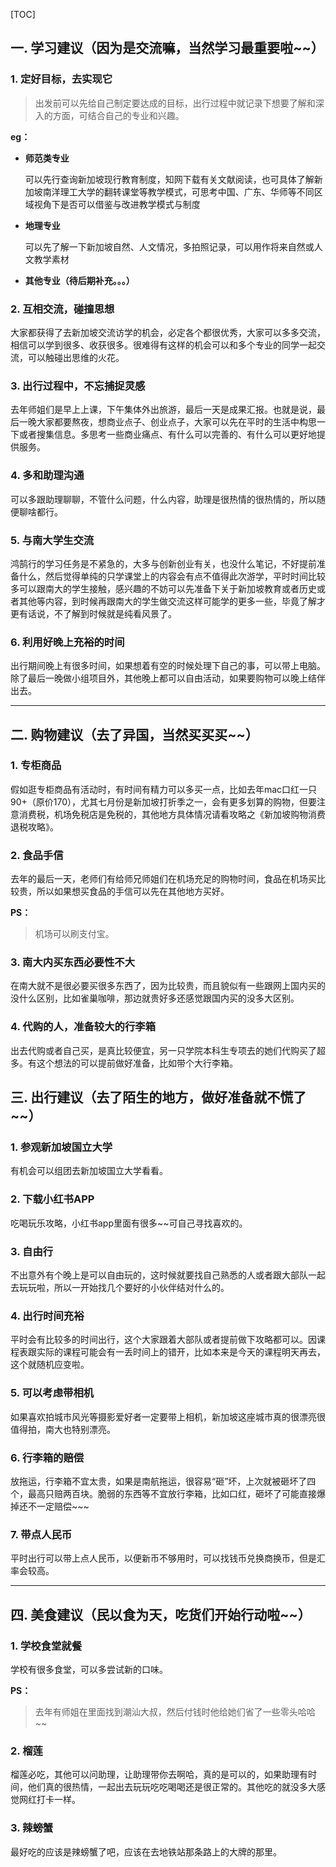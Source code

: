 [TOC]

## 一. 学习建议（因为是交流嘛，当然学习最重要啦~~）

### 1. 定好目标，去实现它

> 出发前可以先给自己制定要达成的目标，出行过程中就记录下想要了解和深入的方面，可结合自己的专业和兴趣。

**eg：**

* **师范类专业**

  可以先行查询新加坡现行教育制度，知网下载有关文献阅读，也可具体了解新加坡南洋理工大学的翻转课堂等教学模式，可思考中国、广东、华师等不同区域视角下是否可以借鉴与改进教学模式与制度

* **地理专业**

  可以先了解一下新加坡自然、人文情况，多拍照记录，可以用作将来自然或人文教学素材

* **其他专业（待后期补充。。。）**



### 2. 互相交流，碰撞思想

大家都获得了去新加坡交流访学的机会，必定各个都很优秀，大家可以多多交流，相信可以学到很多、收获很多。很难得有这样的机会可以和多个专业的同学一起交流，可以触碰出思维的火花。



### 3. 出行过程中，不忘捕捉灵感

去年师姐们是早上上课，下午集体外出旅游，最后一天是成果汇报。也就是说，最后一晚大家都要熬夜，想商业点子、创业点子，大家可以先在平时的生活中构思一下或者搜集信息。多思考一些商业痛点、有什么可以完善的、有什么可以更好地提供服务。



### 4. 多和助理沟通

可以多跟助理聊聊，不管什么问题，什么内容，助理是很热情的很热情的，所以随便聊啥都行。



### 5. 与南大学生交流

鸿鹄行的学习任务是不紧急的，大多与创新创业有关，也没什么笔记，不好提前准备什么，然后觉得单纯的只学课堂上的内容会有点不值得此次游学，平时时间比较多可以跟南大的学生接触，感兴趣的不妨可以先准备下关于新加坡教育或者历史或者其他等内容，到时候再跟南大的学生做交流这样可能学的更多一些，毕竟了解才更有话说，不了解到时候就是纯看风景了。



### 6. 利用好晚上充裕的时间

出行期间晚上有很多时间，如果想着有空的时候处理下自己的事，可以带上电脑。除了最后一晚做小组项目外，其他晚上都可以自由活动，如果要购物可以晚上结伴出去。



***



## 二. 购物建议（去了异国，当然买买买~~）

### 1. 专柜商品

 假如逛专柜商品有活动时，有时间有精力可以多买一点，比如去年mac口红一只90+（原价170），尤其七月份是新加坡打折季之一，会有更多划算的购物，但要注意消费税，机场免税店是免税的，其他地方具体情况请看攻略之《新加坡购物消费退税攻略》。

### 2. 食品手信

去年的最后一天，老师们有给师兄师姐们在机场充足的购物时间，食品在机场买比较贵，所以如果想买食品的手信可以先在其他地方买好。

**PS：**

> 机场可以刷支付宝。



### 3. 南大内买东西必要性不大

在南大就不是很必要买很多东西了，因为比较贵，而且貌似有一些跟网上国内买的没什么区别，比如雀巢咖啡，那边就贵好多还感觉跟国内买的没多大区别。



### 4. 代购的人，准备较大的行李箱

出去代购或者自己买，是真比较便宜，另一只学院本科生专项去的她们代购买了超多。有这个想法的可以提前做好准备，比如带个大行李箱。







## 三. 出行建议（去了陌生的地方，做好准备就不慌了~~）

### 1. 参观新加坡国立大学

有机会可以组团去新加坡国立大学看看。

### 2. 下载小红书APP

吃喝玩乐攻略，小红书app里面有很多~~可自己寻找喜欢的。

### 3. 自由行

不出意外有个晚上是可以自由玩的，这时候就要找自己熟悉的人或者跟大部队一起去玩玩啦，所以一开始找几个要好的小伙伴结对什么的。

### 4. 出行时间充裕

平时会有比较多的时间出行，这个大家跟着大部队或者提前做下攻略都可以。因课程表跟实际的课程可能会有一丢时间上的错开，比如本来是今天的课程明天再去，这个就随机应变啦。

### 5. 可以考虑带相机

如果喜欢拍城市风光等摄影爱好者一定要带上相机，新加坡这座城市真的很漂亮很值得拍，南大也特别漂亮。

### 6. 行李箱的赔偿

放拖运，行李箱不宜太贵，如果是南航拖运，很容易“砸”坏，上次就被砸坏了四个，最高只赔两百块。脆弱的东西等不宜放行李箱，比如口红，砸坏了可能直接爆掉还不一定赔偿~~~

### 7. 带点人民币

平时出行可以带上点人民币，以便新币不够用时，可以找钱币兑换商换币，但是汇率会较高。

***

## 四. 美食建议（民以食为天，吃货们开始行动啦~~）

### 1. 学校食堂就餐

学校有很多食堂，可以多尝试新的口味。

**PS：**

> 去年有师姐在里面找到潮汕大叔，然后付钱时他给她们省了一些零头哈哈~~



### 2. 榴莲

榴莲必吃，其他可以问助理，让助理带你去啊哈，真的是可以的，如果助理有时间，他们真的很热情，一起出去玩玩吃吃喝喝还是很正常的。其他吃的就没多大感觉网红打卡一样。

### 3. 辣螃蟹

最好吃的应该是辣螃蟹了吧，应该在去地铁站那条路上的大牌的那里。



